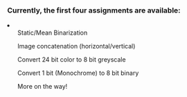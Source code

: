 <h3> Currently, the first four assignments are available: </h3>
<li>
    <ul> Static/Mean Binarization                   </ul>
    <ul> Image concatenation (horizontal/vertical)  </ul>
    <ul> Convert 24 bit color to 8 bit greyscale    </ul>
    <ul> Convert 1 bit (Monochrome) to 8 bit binary </ul>
    <ul> More on the way!                           </ul>
</li>
